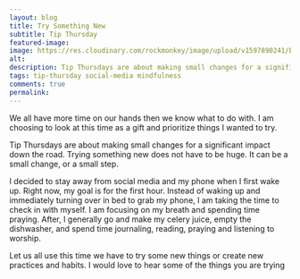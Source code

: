 ```yaml
---
layout: blog
title: Try Something New
subtitle: Tip Thursday
featured-image:
image: https://res.cloudinary.com/rockmonkey/image/upload/v1597890241/Email-Logo.jpg
alt:
description: Tip Thursdays are about making small changes for a significant impact down the road. Trying something new does not have to be huge. It can be a small change, or a small step.
tags: tip-thursday social-media mindfulness
comments: true
permalink:
---		
```

We all have more time on our hands then we know what to do with. I am choosing to look at this time as a gift and prioritize things I wanted to try.

Tip Thursdays are about making small changes for a significant impact down the road. Trying something new does not have to be huge. It can be a small change, or a small step.

I decided to stay away from social media and my phone when I first wake up. Right now, my goal is for the first hour. Instead of waking up and immediately turning over in bed to grab my phone, I am taking the time to check in with myself. I am focusing on my breath and spending time praying. After, I generally go and make my celery juice, empty the dishwasher, and spend time journaling, reading, praying and listening to worship.

Let us all use this time we have to try some new things or create new practices and habits. I would love to hear some of the things you are trying
